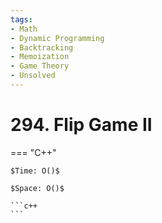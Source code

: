 ```yaml
---
tags:
- Math
- Dynamic Programming
- Backtracking
- Memoization
- Game Theory
- Unsolved
---
```



# 294. Flip Game II

=== "C++"

    $Time: O()$

    $Space: O()$

    ```c++
    ```